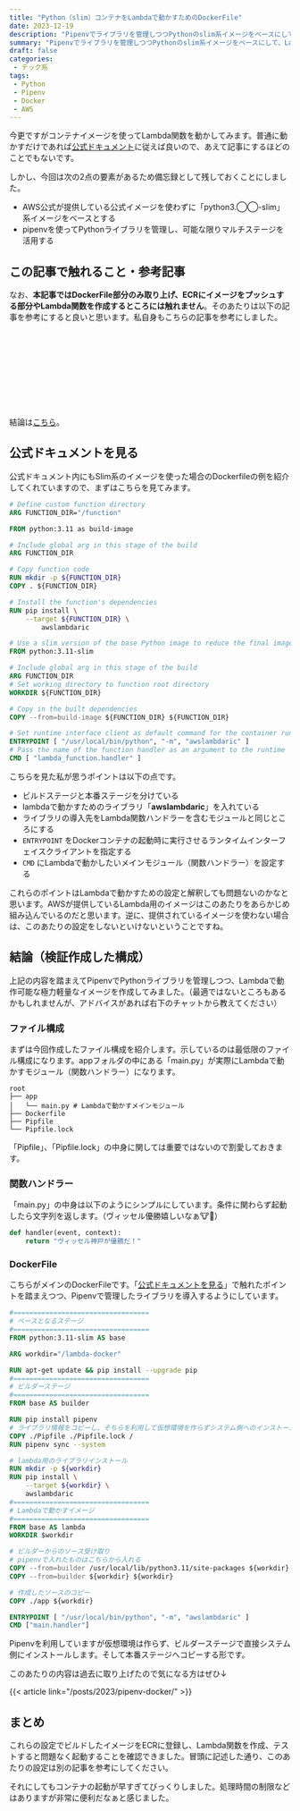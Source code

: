 ```yaml
---
title: "Python（slim）コンテナをLambdaで動かすためのDockerFile"
date: 2023-12-19
description: "Pipenvでライブラリを管理しつつPythonのslim系イメージをベースにして、Lambda関数をコンテナ形式で作成します"
summary: "Pipenvでライブラリを管理しつつPythonのslim系イメージをベースにして、Lambda関数をコンテナ形式で作成します"
draft: false
categories:
 - テック系
tags:
 - Python
 - Pipenv
 - Docker
 - AWS
---
```


今更ですがコンテナイメージを使ってLambda関数を動かしてみます。普通に動かすだけであれば[公式ドキュメント](https://docs.aws.amazon.com/ja_jp/lambda/latest/dg/images-create.html)に従えば良いので、あえて記事にするほどのことでもないです。

しかし、今回は次の2点の要素があるため備忘録として残しておくことにしました。

- AWS公式が提供している公式イメージを使わずに「python3.◯◯-slim」系イメージをベースとする
- pipenvを使ってPythonライブラリを管理し、可能な限りマルチステージを活用する

## この記事で触れること・参考記事

なお、**本記事ではDockerFile部分のみ取り上げ、ECRにイメージをプッシュする部分やLambda関数を作成するところには触れません**。そのあたりは以下の記事を参考にすると良いと思います。私自身もこちらの記事を参考にしました。

<div class="iframely-embed"><div class="iframely-responsive" style="height: 140px; padding-bottom: 0;"><a href="https://qiita.com/kyamamoto9120/items/f1cda89ffc7cb5254f17" data-iframely-url="//iframely.net/HjHw3qh?card=small"></a></div></div><script async src="//iframely.net/embed.js"></script>

結論は[こちら](#結論検証作成した構成)。

## 公式ドキュメントを見る

公式ドキュメント内にもSlim系のイメージを使った場合のDockerfileの例を紹介してくれていますので、まずはこちらを見てみます。

```dockerfile
# Define custom function directory
ARG FUNCTION_DIR="/function"

FROM python:3.11 as build-image

# Include global arg in this stage of the build
ARG FUNCTION_DIR

# Copy function code
RUN mkdir -p ${FUNCTION_DIR}
COPY . ${FUNCTION_DIR}

# Install the function's dependencies
RUN pip install \
    --target ${FUNCTION_DIR} \
        awslambdaric

# Use a slim version of the base Python image to reduce the final image size
FROM python:3.11-slim

# Include global arg in this stage of the build
ARG FUNCTION_DIR
# Set working directory to function root directory
WORKDIR ${FUNCTION_DIR}

# Copy in the built dependencies
COPY --from=build-image ${FUNCTION_DIR} ${FUNCTION_DIR}

# Set runtime interface client as default command for the container runtime
ENTRYPOINT [ "/usr/local/bin/python", "-m", "awslambdaric" ]
# Pass the name of the function handler as an argument to the runtime
CMD [ "lambda_function.handler" ]
```

こちらを見た私が思うポイントは以下の点です。

- ビルドステージと本番ステージを分けている
- lambdaで動かすためのライブラリ「**awslambdaric**」を入れている
- ライブラリの導入先をLambda関数ハンドラーを含むモジュールと同じところにする
- `ENTRYPOINT` をDockerコンテナの起動時に実行させるランタイムインターフェイスクライアントを指定する
- `CMD` にLambdaで動かしたいメインモジュール（関数ハンドラー）を設定する

これらのポイントはLambdaで動かすための設定と解釈しても問題ないのかなと思います。AWSが提供しているLambda用のイメージはこのあたりをあらかじめ組み込んでいるのだと思います。逆に、提供されているイメージを使わない場合は、このあたりの設定をしないといけないということですね。

## 結論（検証作成した構成）

上記の内容を踏まえてPipenvでPythonライブラリを管理しつつ、Lambdaで動作可能な極力軽量なイメージを作成してみました。（最適ではないところもあるかもしれませんが、アドバイスがあれば右下のチャットから教えてください）

### ファイル構成

まずは今回作成したファイル構成を紹介します。示しているのは最低限のファイル構成になります。appフォルダの中にある「main.py」が実際にLambdaで動かすモジュール（関数ハンドラー）になります。

```text
root 
├── app
│   └── main.py # Lambdaで動かすメインモジュール
├── Dockerfile 
├── Pipfile
└── Pipfile.lock
```

「Pipfile」、「Pipfile.lock」の中身に関しては重要ではないので割愛しておきます。

### 関数ハンドラー

「main.py」の中身は以下のようにシンプルにしています。条件に関わらず起動したら文字列を返します。（ヴィッセル優勝嬉しいなぁ🐮🔶）

```python
def handler(event, context):
    return "ヴィッセル神戸が優勝だ！"
```

### DockerFile

こちらがメインのDockerFileです。「[公式ドキュメントを見る](#公式ドキュメントを見る)」で触れたポイントを踏まえつつ、Pipenvで管理したライブラリを導入するようにしています。



```dockerfile
#==================================
# ベースとなるステージ
#==================================
FROM python:3.11-slim AS base

ARG workdir="/lambda-docker"

RUN apt-get update && pip install --upgrade pip 
#==================================
# ビルダーステージ
#==================================
FROM base AS builder

RUN pip install pipenv 
# ライブラリ情報をコピーし、そちらを利用して仮想環境を作らずシステム側へのインストール
COPY ./Pipfile ./Pipfile.lock /
RUN pipenv sync --system

# lambda用のライブラリインストール
RUN mkdir -p ${workdir}
RUN pip install \
    --target ${workdir} \
    awslambdaric
#==================================
# Lambdaで動かすイメージ
#==================================
FROM base AS lambda
WORKDIR $workdir

# ビルダーからのソース受け取り
# pipenvで入れたものはこちらから入れる
COPY --from=builder /usr/local/lib/python3.11/site-packages ${workdir} 
COPY --from=builder ${workdir} ${workdir}

# 作成したソースのコピー
COPY ./app ${workdir}

ENTRYPOINT [ "/usr/local/bin/python", "-m", "awslambdaric" ]
CMD ["main.handler"]  
```

Pipenvを利用していますが仮想環境は作らず、ビルダーステージで直接システム側にインストールします。そして本番ステージへコピーする形です。

このあたりの内容は過去に取り上げたので気になる方はぜひ↓

{{< article link="/posts/2023/pipenv-docker/" >}}

## まとめ

これらの設定でビルドしたイメージをECRに登録し、Lambda関数を作成、テストすると問題なく起動することを確認できました。冒頭に記述した通り、このあたりの設定は別の記事を参考にしてください。

それにしてもコンテナの起動が早すぎてびっくりしました。処理時間の制限などはありますが非常に便利だなぁと感じました。